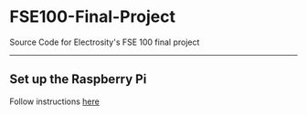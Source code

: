 # FSE100-Final-Project

Source Code for Electrosity's FSE 100 final project

---

## Set up the Raspberry Pi

Follow instructions [here](pi_setup.md)